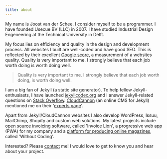 ```yaml
---
title: about
---
```


My name is Joost van der Schee. I consider myself to be a programmer. I have founded Usecue BV (LLC) in 2007. I have studied Industrial Design Engeneering at the Technical University in Delft. 

My focus lies on efficiency and quality in the design and development process. All websites I built are well-coded and have good SEO. This is reflected by their excellent [Google score](/blog/google-lighthouse-score/), a measurement of a websites quality. Quality is very important to me. I strongly believe that each job worth doing is worth doing well.

> Quality is very important to me. I strongly believe that each job worth doing, is worth doing well.

I am a big fan of Jekyll (a static site generator). To help fellow Jekyll-enthusiasts, I have launched [jekyllcodex.org](http://jekyllcodex.org) and I answer Jekyll-related questions on [Stack Overflow](http://stackoverflow.com/users/2397550/joosts). [CloudCannon](https://cloudcannon.com/) (an online CMS for Jekyll) mentioned me on their '[experts page](https://cloudcannon.com/experts/)'.

Apart from Jekyll/CloudCannon websites I also develop WordPress, Issuu, MailChimp, Shopify and custom web solutions. My latest projects include [open source invoicing software](https://www.invoicelion.org/), called 'Invoice Lion', a progressive web app (PWA) for my company and a [platform for producing online magazines](https://withoutcoding.com), called 'Without Coding'.

Interested? Please [contact](/contact) me! I would love to get to know you and hear about your project.